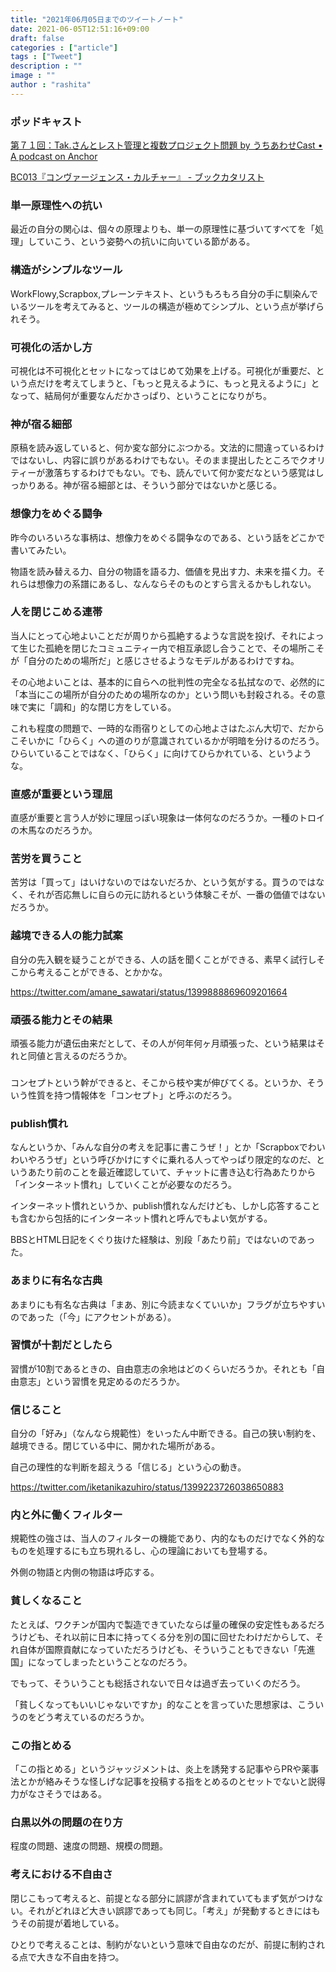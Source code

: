 ```yaml
---
title: "2021年06月05日までのツイートノート"
date: 2021-06-05T12:51:16+09:00
draft: false
categories : ["article"]
tags : ["Tweet"]
description : ""
image : ""
author : "rashita"
---
```


### ポッドキャスト

[第７１回：Tak.さんとレスト管理と複数プロジェクト問題 by うちあわせCast • A podcast on Anchor](https://anchor.fm/rashita/episodes/Tak-e123708)

[BC013『コンヴァージェンス・カルチャー』 - ブックカタリスト](https://bookcatalyst.substack.com/p/bc013?r=8qq62&utm_campaign=post&utm_medium=web&utm_source=twitter)

### 単一原理性への抗い

最近の自分の関心は、個々の原理よりも、単一の原理性に基づいてすべてを「処理」していこう、という姿勢への抗いに向いている節がある。

### 構造がシンプルなツール

WorkFlowy,Scrapbox,プレーンテキスト、というもろもろ自分の手に馴染んでいるツールを考えてみると、ツールの構造が極めてシンプル、という点が挙げられそう。

### 可視化の活かし方

可視化は不可視化とセットになってはじめて効果を上げる。可視化が重要だ、という点だけを考えてしまうと、「もっと見えるように、もっと見えるように」となって、結局何が重要なんだかさっぱり、ということになりがち。

### 神が宿る細部

原稿を読み返していると、何か変な部分にぶつかる。文法的に間違っているわけではないし、内容に誤りがあるわけでもない。そのまま提出したところでクオリティーが激落ちするわけでもない。でも、読んでいて何か変だなという感覚はしっかりある。神が宿る細部とは、そういう部分ではないかと感じる。

### 想像力をめぐる闘争

昨今のいろいろな事柄は、想像力をめぐる闘争なのである、という話をどこかで書いてみたい。

物語を読み替える力、自分の物語を語る力、価値を見出す力、未来を描く力。それらは想像力の系譜にあるし、なんならそのものとすら言えるかもしれない。

### 人を閉じこめる連帯

当人にとって心地よいことだが周りから孤絶するような言説を投げ、それによって生じた孤絶を閉じたコミュニティー内で相互承認し合うことで、その場所こそが「自分のための場所だ」と感じさせるようなモデルがあるわけですね。

その心地よいことは、基本的に自らへの批判性の完全なる払拭なので、必然的に「本当にこの場所が自分のための場所なのか」という問いも封殺される。その意味で実に「調和」的な閉じ方をしている。

これも程度の問題で、一時的な雨宿りとしての心地よさはたぶん大切で、だからこそいかに「ひらく」への道のりが意識されているかが明暗を分けるのだろう。ひらいていることではなく、「ひらく」に向けてひらかれている、というような。

### 直感が重要という理屈

直感が重要と言う人が妙に理屈っぽい現象は一体何なのだろうか。一種のトロイの木馬なのだろうか。

### 苦労を買うこと

苦労は「買って」はいけないのではないだろか、という気がする。買うのではなく、それが否応無しに自らの元に訪れるという体験こそが、一番の価値ではないだろうか。

### 越境できる人の能力試案

自分の先入観を疑うことができる、人の話を聞くことができる、素早く試行しそこから考えることができる、とかかな。

https://twitter.com/amane_sawatari/status/1399888869609201664

### 頑張る能力とその結果

頑張る能力が遺伝由来だとして、その人が何年何ヶ月頑張った、という結果はそれと同値と言えるのだろうか。

###

コンセプトという幹ができると、そこから枝や実が伸びてくる。というか、そういう性質を持つ情報体を「コンセプト」と呼ぶのだろう。

### publish慣れ

なんというか、「みんな自分の考えを記事に書こうぜ！」とか「Scrapboxでわいわいやろうぜ」という呼びかけにすぐに乗れる人ってやっぱり限定的なのだ、というあたり前のことを最近確認していて、チャットに書き込む行為あたりから「インターネット慣れ」していくことが必要なのだろう。

インターネット慣れというか、publish慣れなんだけども、しかし応答することも含むから包括的にインターネット慣れと呼んでもよい気がする。

BBSとHTML日記をくぐり抜けた経験は、別段「あたり前」ではないのであった。


### あまりに有名な古典

あまりにも有名な古典は「まあ、別に今読まなくていいか」フラグが立ちやすいのであった（「今」にアクセントがある）。

### 習慣が十割だとしたら

習慣が10割であるときの、自由意志の余地はどのくらいだろうか。それとも「自由意志」という習慣を見定めるのだろうか。

### 信じること

自分の「好み」（なんなら規範性）をいったん中断できる。自己の狭い制約を、越境できる。閉じている中に、開かれた場所がある。

自己の理性的な判断を超えうる「信じる」という心の動き。

https://twitter.com/iketanikazuhiro/status/1399223726038650883

### 内と外に働くフィルター

規範性の強さは、当人のフィルターの機能であり、内的なものだけでなく外的なものを処理するにも立ち現れるし、心の理論においても登場する。

外側の物語と内側の物語は呼応する。

### 貧しくなること

たとえば、ワクチンが国内で製造できていたならば量の確保の安定性もあるだろうけども、それ以前に日本に持ってくる分を別の国に回せたわけだからして、それ自体が国際貢献になっていただろうけども、そういうこともできない「先進国」になってしまったということなのだろう。

でもって、そういうことも総括されないで日々は過ぎ去っていくのだろう。

「貧しくなってもいいじゃないですか」的なことを言っていた思想家は、こういうのをどう考えているのだろうか。

### この指とめる

「この指とめる」というジャッジメントは、炎上を誘発する記事やらPRや薬事法とかが絡みそうな怪しげな記事を投稿する指をとめるのとセットでないと説得力がなさそうではある。

### 白黒以外の問題の在り方

程度の問題、速度の問題、規模の問題。

### 考えにおける不自由さ

閉じこもって考えると、前提となる部分に誤謬が含まれていてもまず気がつけない。それがどれほど大きい誤謬であっても同じ。「考え」が発動するときにはもうその前提が着地している。

ひとりで考えることは、制約がないという意味で自由なのだが、前提に制約される点で大きな不自由を持つ。

